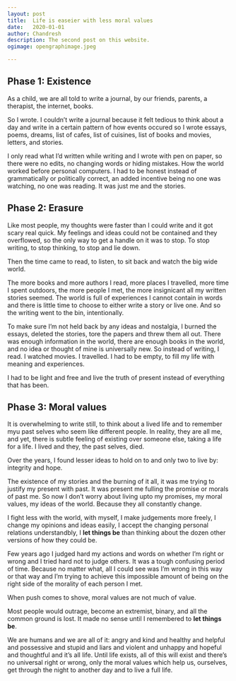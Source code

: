 ```yaml
---
layout: post
title:	Life is easeier with less moral values
date:	2020-01-01
author:	Chandresh
description: The second post on this website.
ogimage: opengraphimage.jpeg

---
```


## Phase 1: Existence

As a child, we are all told to write a journal, by our friends, parents, a therapist, the internet, books.

So I wrote. I couldn’t write a journal because it felt tedious to think about a day and write in a certain pattern of how events occured so I wrote essays, poems, dreams, list of cafes, list of cuisines, list of books and movies, letters, and stories.

I only read what I’d written while writing and I wrote with pen on paper, so there were no edits, no changing words or hiding mistakes. How the world worked before personal computers. I had to be honest instead of grammatically or politically correct, an added incentive being no one was watching, no one was reading. It was just me and the stories.

## Phase 2: Erasure

Like most people, my thoughts were faster than I could write and it got scary real quick. My feelings and ideas could not be contained and they overflowed, so the only way to get a handle on it was to stop. To stop writing, to stop thinking, to stop and lie down.

Then the time came to read, to listen, to sit back and watch the big wide world.

The more books and more authors I read, more places I travelled, more time I spent outdoors, the more people I met, the more insignicant all my written stories seemed. The world is full of experiences I cannot contain in words and there is little time to choose to either write a story or live one. And so the writing went to the bin, intentionally.

To make sure I’m not held back by any ideas and nostalgia, I burned the essays, deleted the stories, tore the papers and threw them all out. There was enough information in the world, there are enough books in the world, and no idea or thought of mine is universally new. So instead of writing, I read. I watched movies. I travelled. I had to be empty, to fill my life with meaning and experiences.

I had to be light and free and live the truth of present instead of everything that has been.

## Phase 3: Moral values

It is overwhelming to write still, to think about a lived life and to remember myu past selves who seem like different people. In reality, they are all me, and yet, there is subtle feeling of existing over someone else, taking a life for a life. I lived and they, the past selves, died.

Over the years, I found lesser ideas to hold on to and only two to live by: integrity and hope.

The existence of my stories and the burning of it all, it was me trying to justify my present with past. It was present me fulling the promise or morals of past me. So now I don’t worry about living upto my promises, my moral values, my ideas of the world. Because they all constantly change.

I fight less with the world, with myself, I make judgements more freely, I change my opinions and ideas easily, I accept the changing personal relations understandbly, I **let things be** than thinking about the dozen other versions of how they could be.

Few years ago I judged hard my actions and words on whether I’m right or wrong and I tried hard not to judge others. It was a tough confusing period of time. Because no matter what, all I could see was I’m wrong in this way or that way and I’m trying to achieve this impossible amount of being on the right side of the morality of each person I met. 

When push comes to shove, moral values are not much of value.

Most people would outrage, become an extremist, binary, and all the common ground is lost. It made no sense until I remembered to **let things be**.

We are humans and we are all of it: angry and kind and healthy and helpful and possessive and stupid and liars and violent and unhappy and hopeful and thoughtful and it’s all life. Until life exists, all of this will exist and there’s no universal right or wrong, only the moral values which help us, ourselves, get through the night to another day and to live a full life.
